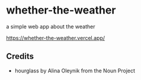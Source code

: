 # whether-the-weather
a simple web app about the weather

https://whether-the-weather.vercel.app/

## Credits

- hourglass by Alina Oleynik from the Noun Project
